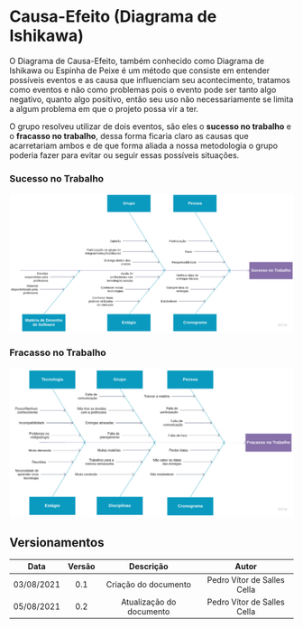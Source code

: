 # Causa-Efeito (Diagrama de Ishikawa)
<p>O Diagrama de Causa-Efeito, também conhecido como Diagrama de Ishikawa ou Espinha de Peixe é um método que consiste em entender possíveis eventos e as causa que influenciam seu acontecimento, tratamos como eventos e não como problemas pois o evento pode ser tanto algo negativo, quanto algo positivo, então seu uso não necessariamente se limita a algum problema em que o projeto possa vir a ter.</p>
<p>O grupo resolveu utilizar de dois eventos, são eles o <b>sucesso no trabalho</b> e o <b>fracasso no trabalho</b>, dessa forma ficaria claro as causas que acarretariam ambos e de que forma aliada a nossa metodologia o grupo poderia fazer para evitar ou seguir essas possíveis situações.</p>

### Sucesso no Trabalho
![Causa-Efeito - Sucesso](../images/Sucesso.jpg)

### Fracasso no Trabalho
![Causa-Efeito - Fracasso](../images/Fracasso.jpg)

## Versionamentos

|Data|Versão|Descrição|Autor|
|:--------:|:---:|:-------------------: |:-----------------------:|
|03/08/2021| 0.1 | Criação do documento | Pedro Vítor de Salles Cella |
|05/08/2021| 0.2 | Atualização do documento | Pedro Vítor de Salles Cella |  